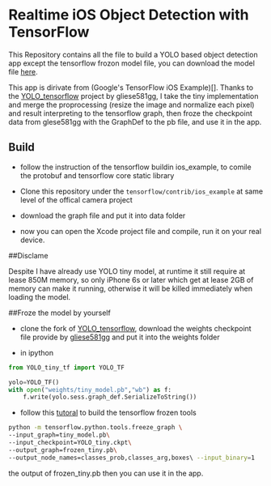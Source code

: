 # Realtime iOS Object Detection with TensorFlow

This Repository contains all the file to build a YOLO based object detection app except the tensorflow frozon model file, you can download the model file [here](http://www.google.com).

This app is dirivate from (Google's TensorFlow iOS Example)[]. Thanks to the [YOLO_tensorflow](https://github.com/gliese581gg/YOLO_tensorflow) project by gliese581gg, I take the tiny implementation and merge the proprocessing (resize the image and normalize each pixel) and result interpreting to the tensorflow graph, then froze the checkpoint data from glese581gg with the GraphDef to the pb file, and use it in the app.

## Build
- follow the instruction of the tensorflow buildin ios_example, to comile the protobuf and tensorflow core static library

- Clone this repository under the `tensorflow/contrib/ios_example` at same level of the offical camera project

- download the graph file and put it into data folder 

- now you can open the Xcode project file and compile, run it on your real device.

##Disclame

Despite I have already use YOLO tiny model, at runtime it still require at lease 850M memory, so only iPhone 6s or later which get at lease 2GB of memory can make it running, otherwise it will be killed immediately when loading the model.


##Froze the model by yourself
- clone the fork of [YOLO_tensorflow](https://github.com/yjmade/YOLO_tensorflow), download the weights checkpoint file provide by [gliese581gg](http://dropbox.com) and put it into the weights folder

- in ipython

```python
from YOLO_tiny_tf import YOLO_TF

yolo=YOLO_TF()
with open("weights/tiny_model.pb","wb") as f:
    f.write(yolo.sess.graph_def.SerializeToString())
```

- follow this [tutoral](https://tensorflow.org/) to build the tensorflow frozen tools

```bash
python -m tensorflow.python.tools.freeze_graph \
--input_graph=tiny_model.pb\ 
--input_checkpoint=YOLO_tiny.ckpt\
--output_graph=frozen_tiny.pb\
--output_node_names=classes_prob,classes_arg,boxes\ --input_binary=1
```

the output of frozen_tiny.pb then you can use it in the app.



